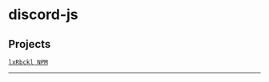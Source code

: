 # discord-js
## Projects
[`lxRbckl NPM`](https://github.com/lxRbckl/lxRbckl/blob/NPM/README.md)

---